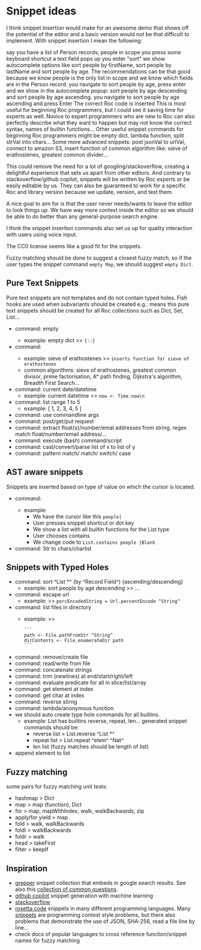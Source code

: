 # Snippet ideas

I think snippet insertion would make for an awesome demo that shows off the potential of the editor and a basic version would not be that difficult to implement.
With snippet insertion I mean the following:

say you have a list of Person records, people in scope
you press some keyboard shortcut
a text field pops up
you enter "sort"
we show autocomplete options like sort people by firstName, sort people by lastName and sort people by age. The recommendations can be that good because we know people is the only list in scope and we know which fields are in the Person record.
you navigate to sort people by age, press enter and we show in the autocomplete popup: sort people by age descending and sort people by age ascending.
you navigate to sort people by age ascending and press Enter
The correct Roc code is inserted
This is most useful for beginning Roc programmers, but I could see it saving time for experts as well.
Novice to expert programmers who are new to Roc can also perfectly describe what they want to happen but may not know the correct syntax, names of builtin functions...
Other useful snippet commands for beginning Roc programmers might be empty dict, lambda function, split strVal into chars...
Some more advanced snippets: post jsonVal to urlVal, connect to amazon S3, insert function of common algorithm like: sieve of erathostenes, greatest common divider...

This could remove the need for a lot of googling/stackoverflow, creating a delightful experience that sets us apart from other editors.
And contrary to stackoverflow/github copilot, snippets will be written by Roc experts or be easily editable by us. They can also be guaranteed to work for a specific Roc and library version because we update, version, and test them.

A nice goal to aim for is that the user never needs/wants to leave the editor to look things up.
We have way more context inside the editor so we should be able to do better than any general-purpose search engine.

I think the snippet insertion commands also set us up for quality interaction with users using voice input.

The CC0 license seems like a good fit for the snippets.

Fuzzy matching should be done to suggest a closest fuzzy match, so if the user types the snippet command `empty Map`, we should suggest `empty Dict`.

## Pure Text Snippets

Pure text snippets are not templates and do not contain typed holes.
Fish hooks are used when subvariants should be created e.g.: <collection> means this pure text snippets should be created for all Roc collections such as Dict, Set, List...

- command: empty <collection>
  - example: empty dict >> `{::}`
- command: <common algorithm>
  - example: sieve of erathostenes >> `inserts function for sieve of erathostenes`
  - common algorithms: sieve of erathostenes, greatest common divisor, prime factorisation, A* path finding, Dijkstra's algorithm, Breadth First Search...
- command: current date/datetime
  - example: current datetime >> `now <- Time.now\n`
- command: list range 1 to 5
  - example: [ 1, 2, 3, 4, 5 ]
- command: use commandline args
- command: post/get/put request
- command: extract float(s)/number/emal addresses  from string. regex match float/number/email address/...
- command: execute (bash) command/script
- command: cast/convert/parse list of x to list of y
- command: pattern match/ match/ switch/ case

## AST aware snippets

Snippets are inserted based on type of value on which the cursor is located.

- command: <all builtins for current type>
  - example:
    - We have the cursor like this `people|`
    - User presses snippet shortcut or dot key
    - We show  a list with all builtin functions for the List type
    - User chooses contains
    - We change code to `List.contains people |Blank`
- command: Str to chars/charlist

## Snippets with Typed Holes

- command: sort ^List *^ (by ^Record Field^) {ascending/descending}
  - example: sort people by age descending >> ...
- command: escape url
  - example: >> `percEncodedString = Url.percentEncode ^String^`
- command: list files in directory
  - example: >>

        ```
        path <- File.pathFromStr ^String^
        dirContents <- File.enumerateDir path
        ```

- command: remove/create file
- command: read/write from file
- command: concatenate strings
- command: trim (newlines) at end/start/right/left
- command: evaluate predicate for all in slice/list/array
- command: get element at index
- command: get char at index
- command: reverse stirng
- command: lambda/anonymous function
- we should auto create type hole commands for all builtins.
  - example: List has builtins reverse, repeat, len... generated snippet commands should be:
    - reverse list > List.reverse ^List *^
    - repeat list > List.repeat ^elem^ ^Nat^
    - len list (fuzzy matches should be length of list)
- append element to list

## Fuzzy matching

 some pairs for fuzzy matching unit tests:

- hashmap > Dict
- map > map (function), Dict
- for > map, mapWithIndex, walk, walkBackwards, zip
- apply/for yield > map
- fold > walk, walkBackwards
- foldl > walkBackwards
- foldr > walk
- head > takeFirst
- filter > keepIf

## Inspiration

- [grepper](https://www.codegrepper.com/) snippet collection that embeds in google search results. See also this [collection of common questions](https://www.codegrepper.com/code-examples/rust).
- [github copilot](https://copilot.github.com/) snippet generation with machine learning
- [stackoverflow](https://stackoverflow.com)
- [rosetta code](http://www.rosettacode.org/wiki/Rosetta_Code) snippets in many different programming languages. Many [snippets](https://www.rosettacode.org/wiki/Category:Programming_Tasks) are programming contest style problems, but there also problems that demonstrate the use of JSON, SHA-256, read a file line by line...
- check docs of popular languages to cross reference function/snippet names for fuzzy matching
